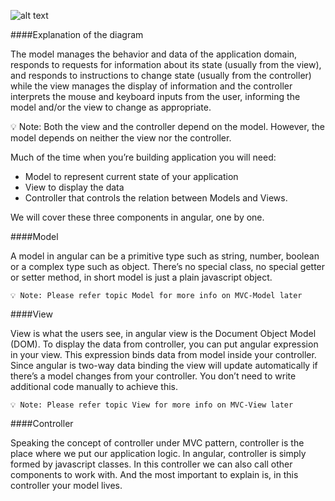 
![alt text](http://www.ibm.com/developerworks/library/mo-prototype-watson/figure2.png "MVC")

####Explanation of the diagram

The model manages the behavior and data of the application domain, responds to requests for information about its state (usually from the view), and responds to instructions to change state (usually from the controller) while the view manages the display of information and the controller interprets the mouse and keyboard inputs from the user, informing the model and/or the view to change as appropriate.


💡 Note:  Both the view and the controller depend on the model. However, the model depends on neither the view nor the controller. 

Much of the time when you’re building application you will need:

*	Model to represent current state of your application
*	View to display the data
*	Controller that controls the relation between Models and Views.

We will cover these three components in angular, one by one.

####Model

A model in angular can be a primitive type such as string, number, boolean or a complex type such as object. There’s no special class, no special getter or setter method, in short model is just a plain javascript object.

`💡 Note: Please refer topic Model for more info on MVC-Model later`

####View

View is what the users see, in angular view is the Document Object Model (DOM). To display the data from controller, you can put angular expression in your view. This expression binds data from model inside your controller. Since angular is two-way data binding the view will update automatically if there’s a model changes from your controller. You don’t need to write additional code manually to achieve this.

`💡 Note: Please refer topic View for more info on MVC-View later`

####Controller

Speaking the concept of controller under MVC pattern, controller is the place where we put our application logic. In angular, controller is simply formed by javascript classes. In this controller we can also call other components to work with. And the most important to explain is, in this controller your model lives.
